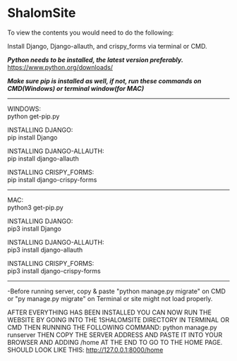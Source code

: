 # ShalomSite

To view the contents you would need to do the following:

Install Django, Django-allauth, and crispy_forms via terminal or CMD.

***Python needs to be installed, the latest version preferably.***
https://www.python.org/downloads/

*****Make sure pip is installed as well, if not, run these commands on CMD(Windows) or terminal window(for MAC)*****
________________________________________
WINDOWS:                                
python get-pip.py                       
                                        
                                        
INSTALLING DJANGO:                      
pip install Django                      
                                        
INSTALLING DJANGO-ALLAUTH:              
pip install django-allauth              
                                        
INSTALLING CRISPY_FORMS:                
pip install django-crispy-forms         

________________________________________

MAC:                                    
python3 get-pip.py                      
                                        
                                        
INSTALLING DJANGO:                      
pip3 install Django                     
                                        
INSTALLING DJANGO-ALLAUTH:              
pip3 install django-allauth             
                                        
INSTALLING CRISPY_FORMS:                
pip3 install django-crispy-forms        
________________________________________

-Before running server, copy & paste "python manage.py migrate" on CMD or "py manage.py migrate" on Terminal or site might not load properly.

AFTER EVERYTHING HAS BEEN INSTALLED YOU CAN NOW RUN THE WEBSITE BY GOING INTO THE 1SHALOMSITE DIRECTORY IN TERMINAL OR CMD THEN RUNNING THE FOLLOWING COMMAND:
python manage.py runserver
THEN COPY THE SERVER ADDRESS AND PASTE IT INTO YOUR BROWSER AND ADDING /home AT THE END TO GO TO THE HOME PAGE. SHOULD LOOK LIKE THIS:
http://127.0.0.1:8000/home




